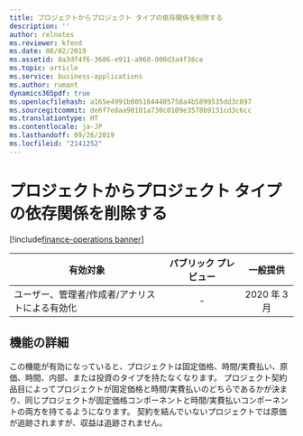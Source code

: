 ```yaml
---
title: プロジェクトからプロジェクト タイプの依存関係を削除する
description: ''
author: relnotes
ms.reviewer: kfend
ms.date: 08/02/2019
ms.assetid: 8a3df4f6-3686-e911-a960-000d3a4f36ce
ms.topic: article
ms.service: business-applications
ms.author: rumant
dynamics365pdf: true
ms.openlocfilehash: a165e4991b0051644405758a4b5899535dd3c897
ms.sourcegitcommit: de6f7e8aa90101a730c0109e3578b9131cd3c6cc
ms.translationtype: HT
ms.contentlocale: ja-JP
ms.lasthandoff: 09/26/2019
ms.locfileid: "2141252"
---
```

# <a name="remove-project-type-dependency-from-project"></a>プロジェクトからプロジェクト タイプの依存関係を削除する
[!include[finance-operations banner](../includes/finance-operations.md)]

| 有効対象    |  パブリック プレビュー | 一般提供 | 
| ---------- | :----------: |:----------: |
|ユーザー、管理者/作成者/アナリストによる有効化|-| 2020 年 3 月|






## <a name="feature-details"></a>機能の詳細
<!--feature detail start -->
この機能が有効になっていると、プロジェクトは固定価格、時間/実費払い、原価、時間、内部、または投資のタイプを持たなくなります。 プロジェクト契約品目によってプロジェクトが固定価格と時間/実費払いのどちらであるかが決まり、同じプロジェクトが固定価格コンポーネントと時間/実費払いコンポーネントの両方を持てるようになります。 契約を結んでいないプロジェクトでは原価が追跡されますが、収益は追跡されません。
<!--feature detail end -->











